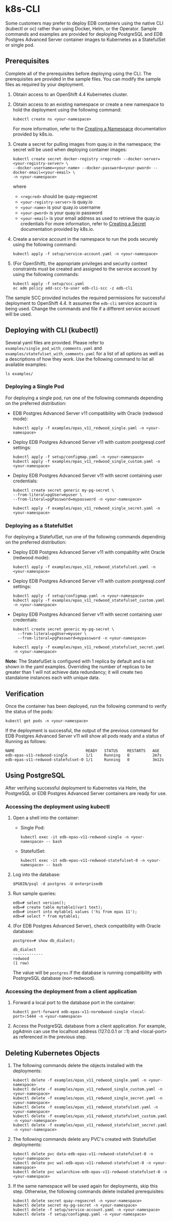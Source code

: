 # k8s-CLI
Some customers may prefer to deploy EDB containers using the native CLI (kubectl or oc) rather than using Docker, Helm, or the Operator.  Sample commands and examples are provided for deploying PostgreSQL and EDB Postgres Advanced Server container images to Kubernetes as a StatefulSet or single pod.

## Prerequisites

Complete all of the prerequisites before deploying using the CLI. The prerequisites are provided in the sample files. You can modify the sample files as required by your deployment. 
1. Obtain access to an OpenShift 4.4 Kubernetes cluster.   
2. Obtain access to an existing namespace or create a new namespace to hold the deployment using the following command:
   ```
   kubectl create ns <your-namespace>
   ```
   For more information, refer to the [Creating a Namespace](https://kubernetes.io/docs/tasks/administer-cluster/namespaces/#creating-a-new-namespace) documentation provided by k8s.io.
3. Create a secret for pulling images from quay.io in the namespace; the secret will be used when deploying container images:
   ```
   kubectl create secret docker-registry <regcred> --docker-server=<your-registry-server> \
   --docker-username=<your-name> --docker-password=<your-pword> --docker-email=<your-email> \
   -n <your-namespace> 
   ```
   where
   * `<regcred>` should be quay-regsecret
   * `<your-registry-server>` is quay.io
   * `<your-name>` is your quay.io username 
   * `<your-pword>` is your quay.io password  
   * `<your-email>` is your email address as used to retrieve the quay.io credentials
   For more information, refer to [Creating a Secret](https://kubernetes.io/docs/tasks/configure-pod-container/pull-image-private-registry/#create-a-secret-by-providing-credentials-on-the-command-line) documentation provided by k8s.io.
4. Create a service account in the namespace to run the pods securely using the following command:
   ```
   kubectl apply -f setup/service-account.yaml -n <your-namespace> 
   ```

5. (For OpenShift), the appropriate privileges and security context constraints must be created and assigned to the service account by using the following commands:
   ```
   kubectl apply -f setup/scc.yaml
   oc adm policy add-scc-to-user edb-cli-scc -z edb-cli 
   ```  
The sample SCC provided includes the required permissions for successful deployment to OpenShift 4.4. It assumes the `edb-cli` service account is being used.  Change the commands and file if a different service account will be used.

## Deploying with CLI (kubectl)
Several yaml files are provided. Please refer to `examples/single_pod_with_comments.yaml` and `examples/statefulset_with_comments.yaml` for a list of all options as well as a descriptions of how they work. Use the following command to list all available examples:
```
ls examples/
```

### Deploying a Single Pod

For deploying a single pod, run one of the following commands depending on the preferred distribution:
* EDB Postgres Advanced Server v11 compatibility with Oracle (redwood mode):
  ```
  kubectl apply -f examples/epas_v11_redwood_single.yaml -n <your-namespace> 
  ```
* Deploy EDB Postgres Advanced Server v11 with custom postgresql.conf settings:
  ```
  kubectl apply -f setup/configmap.yaml -n <your-namespace> 
  kubectl apply -f examples/epas_v11_redwood_single_custom.yaml -n <your-namespace> 
  ```
 * Deploy EDB Postgres Advanced Server v11 with secret containing user credentials:
   ```
   kubectl create secret generic my-pg-secret \
   --from-literal=pgUser=myuser \
   --from-literal=pgPassword=mypassword -n <your-namespace> 
   
   kubectl apply -f examples/epas_v11_redwood_single_secret.yaml -n <your-namespace> 
   ```
  
### Deploying as a StatefulSet

For deploying a StatefulSet, run one of the following commands dependinig on the preferred distribution:
* Deploy EDB Postgres Advanced Server v11 with compability wiht Oracle (redwood mode):
  ```
  kubectl apply -f examples/epas_v11_redwood_statefulset.yaml -n <your-namespace> 
  ```
* Deploy EDB Postgres Advanced Server v11 with custom postgresql.conf settings:
  ```
  kubectl apply -f setup/configmap.yaml -n <your-namespace> 
  kubectl apply -f examples/epas_v11_redwood_statefulset_custom.yaml -n <your-namespace> 
  ```
* Deploy EDB Postgres Advanced Server v11 with secret containing user credentials:
  ```
  kubectl create secret generic my-pg-secret \
    --from-literal=pgUser=myuser \
    --from-literal=pgPassword=mypassword -n <your-namespace> 

  kubectl apply -f examples/epas_v11_redwood_statefulset_secret.yaml -n <your-namespace> 
  ```

**Note:** The StatefulSet is configured with 1 replica by default and is not shown in the yaml examples.  Overriding the number of replicas to be greater than 1 will not achieve data redundancy; it will create two standalone instances each with unique data.  


## Verification

Once the container has been deployed, run the following command to verify the status of the pods:
```
kubectl get pods -n <your-namespace> 
```
If the deployment is successful, the output of the previous command for EDB Postgres Advanced Server v11 will show all pods ready and a status of Running as follows:

    NAME                               READY   STATUS    RESTARTS   AGE
    edb-epas-v11-redwood-single        1/1     Running   0          2m7s
    edb-epas-v11-redwood-statefulset-0 1/1     Running   0          3m12s

## Using PostgreSQL

After verifying successful deployment to Kubernetes via Helm, the PostgreSQL or EDB Postgres Advanced Server containers are ready for use.

### Accessing the deployment using kubectl

1. Open a shell into the container:

   * Single Pod:
     ```
     kubectl exec -it edb-epas-v11-redwood-single -n <your-namespace> -- bash
     ```
   * StatefulSet:
     ```
     kubectl exec -it edb-epas-v11-redwood-statefulset-0 -n <your-namespace> -- bash
     ```
2. Log into the database:
   ```
   $PGBIN/psql -d postgres -U enterprisedb
   ```
3. Run sample queries:
   ```
   edb=# select version();
   edb=# create table mytable1(var1 text);
   edb=# insert into mytable1 values ('hi from epas 11');
   edb=# select * from mytable1;
   ```
4. (For EDB Postgres Advanced Server), check compatibility with Oracle database:   
   ```
   postgres=# show db_dialect;
   ```
   ```
   db_dialect
   -------------
   redwood
   (1 row)
   ```
   The value will be `postgres` if the database is running compatibility with PostrgreSQL database (non-redwood).
   
### Accessing the deployment from a client application

1. Forward a local port to the database port in the container:
   ```
   kubectl port-forward edb-epas-v11-noredwood-single <local-port>:5444 -n <your-namespace>
   ```
2. Access the PostgreSQL database from a client application. For example, pgAdmin can use the localhost address (127.0.0.1 or ::1) and \<local-port\> as referenced in the previous step.

## Deleting Kubernetes Objects

1. The following commands delete the objects installed with the deployments:
   ```
   kubectl delete -f examples/epas_v11_redwood_single.yaml -n <your-namespace>
   kubectl delete -f examples/epas_v11_redwood_single_custom.yaml -n <your-namespace> 
   kubectl delete -f examples/epas_v11_redwood_single_secret.yaml -n <your-namespace>
   kubectl delete -f examples/epas_v11_redwood_statefulset.yaml -n <your-namespace>
   kubectl delete -f examples/epas_v11_redwood_statefulset_custom.yaml -n <your-namespace>
   kubectl delete -f examples/epas_v11_redwood_statefulset_secret.yaml -n <your-namespace> 
   ```
   
2. The following commands delete any PVC's created with StatefulSet deployments:
   ```
   kubectl delete pvc data-edb-epas-v11-redwood-statefulset-0 -n <your-namespace>
   kubectl delete pvc wal-edb-epas-v11-redwood-statefulset-0 -n <your-namespace>
   kubectl delete pvc walarchive-edb-epas-v11-redwood-statefulset-0 -n <your-namespace>
   ```

3. If the same namespace will be used again for deployments, skip this step. Otherwise, the following commands delete installed prerequisites:
   ```
   kubectl delete secret quay-regsecret -n <your-namespace>
   kubectl delete secret my-pg-secret -n <your-namespace>
   kubectl delete -f setup/service-account.yaml -n <your-namespace>
   kubectl delete -f setup/configmap.yaml -n <your-namespace>
   ```
